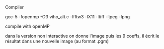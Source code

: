 Compiler

gcc-5 -fopenmp -O3 viho_alt.c -lfftw3 -lX11 -ltiff -ljpeg -lpng

compile with openMP

dans la version non interactive on donne l'image puis les 9 coeffs, il écrit le résultat dans une nouvelle image (au format .pgm)

